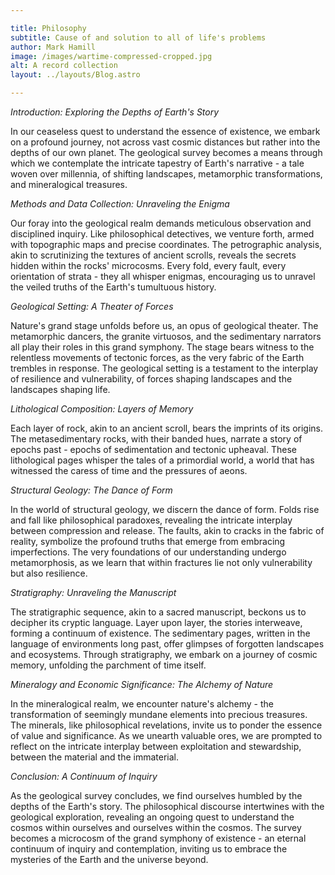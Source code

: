 ```yaml
---

title: Philosophy
subtitle: Cause of and solution to all of life's problems
author: Mark Hamill
image: /images/wartime-compressed-cropped.jpg
alt: A record collection
layout: ../layouts/Blog.astro

---
```

*Introduction: Exploring the Depths of Earth's Story*

In our ceaseless quest to understand the essence of existence, we embark on a profound journey, not across vast cosmic distances but rather into the depths of our own planet. The geological survey becomes a means through which we contemplate the intricate tapestry of Earth's narrative - a tale woven over millennia, of shifting landscapes, metamorphic transformations, and mineralogical treasures.

*Methods and Data Collection: Unraveling the Enigma*

Our foray into the geological realm demands meticulous observation and disciplined inquiry. Like philosophical detectives, we venture forth, armed with topographic maps and precise coordinates. The petrographic analysis, akin to scrutinizing the textures of ancient scrolls, reveals the secrets hidden within the rocks' microcosms. Every fold, every fault, every orientation of strata - they all whisper enigmas, encouraging us to unravel the veiled truths of the Earth's tumultuous history.

*Geological Setting: A Theater of Forces*

Nature's grand stage unfolds before us, an opus of geological theater. The metamorphic dancers, the granite virtuosos, and the sedimentary narrators all play their roles in this grand symphony. The stage bears witness to the relentless movements of tectonic forces, as the very fabric of the Earth trembles in response. The geological setting is a testament to the interplay of resilience and vulnerability, of forces shaping landscapes and the landscapes shaping life.

*Lithological Composition: Layers of Memory*

Each layer of rock, akin to an ancient scroll, bears the imprints of its origins. The metasedimentary rocks, with their banded hues, narrate a story of epochs past - epochs of sedimentation and tectonic upheaval. These lithological pages whisper the tales of a primordial world, a world that has witnessed the caress of time and the pressures of aeons.

*Structural Geology: The Dance of Form*

In the world of structural geology, we discern the dance of form. Folds rise and fall like philosophical paradoxes, revealing the intricate interplay between compression and release. The faults, akin to cracks in the fabric of reality, symbolize the profound truths that emerge from embracing imperfections. The very foundations of our understanding undergo metamorphosis, as we learn that within fractures lie not only vulnerability but also resilience.

*Stratigraphy: Unraveling the Manuscript*

The stratigraphic sequence, akin to a sacred manuscript, beckons us to decipher its cryptic language. Layer upon layer, the stories interweave, forming a continuum of existence. The sedimentary pages, written in the language of environments long past, offer glimpses of forgotten landscapes and ecosystems. Through stratigraphy, we embark on a journey of cosmic memory, unfolding the parchment of time itself.

*Mineralogy and Economic Significance: The Alchemy of Nature*

In the mineralogical realm, we encounter nature's alchemy - the transformation of seemingly mundane elements into precious treasures. The minerals, like philosophical revelations, invite us to ponder the essence of value and significance. As we unearth valuable ores, we are prompted to reflect on the intricate interplay between exploitation and stewardship, between the material and the immaterial.

*Conclusion: A Continuum of Inquiry*

As the geological survey concludes, we find ourselves humbled by the depths of the Earth's story. The philosophical discourse intertwines with the geological exploration, revealing an ongoing quest to understand the cosmos within ourselves and ourselves within the cosmos. The survey becomes a microcosm of the grand symphony of existence - an eternal continuum of inquiry and contemplation, inviting us to embrace the mysteries of the Earth and the universe beyond.